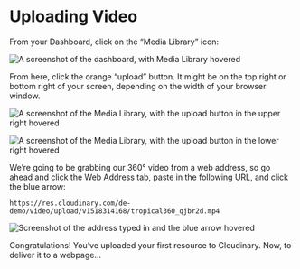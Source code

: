 # Uploading Video

From your Dashboard, click on the “Media Library” icon:

![A screenshot of the dashboard, with Media Library hovered](https://TODO)

From here, click the orange “upload” button. It might be on the top right or bottom right of your screen, depending on the width of your browser window.

![A screenshot of the Media Library, with the upload button in the upper right hovered](https://TODO)

![A screenshot of the Media Library, with the upload button in the lower right hovered](https://TODO)

We’re going to be grabbing our 360° video from a web address, so go ahead and click the Web Address tab, paste in the following URL, and click the blue arrow:

    https://res.cloudinary.com/de-demo/video/upload/v1518314168/tropical360_qjbr2d.mp4

![Screenshot of the address typed in and the blue arrow hovered]()

Congratulations! You’ve uploaded your first resource to Cloudinary. Now, to deliver it to a webpage...

